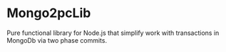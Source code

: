 # Mongo2pcLib
Pure functional library for Node.js that simplify work with transactions in MongoDb via two phase commits.
